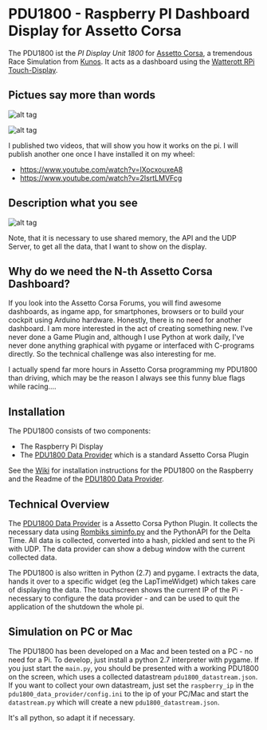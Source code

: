 # PDU1800 - Raspberry PI Dashboard Display for Assetto Corsa

The PDU1800 ist the *PI Display Unit 1800* for [Assetto Corsa](http://www.assettocorsa.net/), a tremendous Race Simulation from [Kunos](http://www.kunos-simulazioni.com/). It acts as a dashboard using the  [Watterott RPi Touch-Display](https://github.com/watterott/RPi-Display).

## Pictues say more than words

![alt tag](https://raw.github.com/sumpfgottheit/pdu1800/master/doc/screen1.png)

![alt tag](https://raw.github.com/sumpfgottheit/pdu1800/master/doc/screen2.jpg)

I published two videos, that will show you how it works on the pi. I will publish another one once I have installed it on my wheel:

* https://www.youtube.com/watch?v=lXocxouxeA8
* https://www.youtube.com/watch?v=2IsrtLMVFcg

## Description what you see

![alt tag](https://raw.github.com/sumpfgottheit/pdu1800/master/doc/display_widget_description.png)

Note, that it is necessary to use shared memory, the API and the UDP Server, to get all the data, that I want to show on the display.

## Why do we need the N-th Assetto Corsa Dashboard?

If you look into the Assetto Corsa Forums, you will find awesome dashboards, as ingame app, for smartphones, browsers or to build your cockpit using Arduino hardware. Honestly, there is no need for another dashboard. I am more interested in the act of creating something new. I've never done a Game Plugin and, although I use Python at work daily, I've never done anything graphical with pygame or interfaced with C-programs directly. So the technical challenge was also interesting for me.

I actually spend far more hours in Assetto Corsa programming my PDU1800 than driving, which may be the reason I always see this funny blue flags while racing....

## Installation

The PDU1800 consists of two components:

* The Raspberry Pi Display
* The [PDU1800 Data Provider](https://github.com/sumpfgottheit/pdu1800_data_provider) which is a standard Assetto Corsa Plugin 

See the [Wiki](https://github.com/sumpfgottheit/pdu1800/wiki) for installation instructions for the PDU1800 on the Raspberry and the Readme of the [PDU1800 Data Provider](https://github.com/sumpfgottheit/pdu1800_data_provider).

## Technical Overview

The [PDU1800 Data Provider](https://github.com/sumpfgottheit/pdu1800_data_provider) is a Assetto Corsa Python Plugin. It collects the necessary data using [Rombiks siminfo.py](http://www.assettocorsa.net/forum/index.php?threads/shared-memory-for-python-applications-sim_info-py-for-ac-v0-22.11382/) and the PythonAPI for the Delta Time. All data is collected, converted into a hash, pickled and sent to the Pi with UDP. The data provider can show a debug window with the current collected data. 

The PDU1800 is also written in Python (2.7) and pygame. I extracts the data, hands it over to a specific widget (eg the LapTimeWidget) which takes care of displaying the data. The touchscreen shows the current IP of the Pi - necessary to configure the data provider - and can be used to quit the application of the shutdown the whole pi.

## Simulation on PC or Mac

The PDU1800 has been developed on a Mac and been tested on a PC - no need for a Pi. To develop, just install a python 2.7 interpreter with pygame. If you just start the `main.py`, you should be presented with a working PDU1800 on the screen, which uses a collected datastream `pdu1800_datastream.json`. If you want to collect your own datastream, just set the `raspberry_ip` in the `pdu1800_data_provider/config.ini` to the ip of your PC/Mac and start the `datastream.py` which will create a new `pdu1800_datastream.json`. 

It's all python, so adapt it if necessary.


